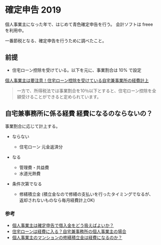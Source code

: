 # 確定申告 2019

個人事業主になった年で、はじめて青色確定申告を行う。
会計ソフトは freee を利用中。

一番節税となる、確定申告を行うために調べたこと。

## 前提

- 住宅ローン控除を受けている。以下を元に、事業割合は 10% で設定

[個人事業主は要注意！住宅ローン控除を受けている自宅兼事業所の経費計上](https://www.marunage.co.jp/media/book/2016/12/1956/)
>一方で、所得税法では事業割合を10％以下とすると、住宅ローン控除を全額受けることができると定められています。

## 自宅兼事務所に係る経費 経費になるのならないの？

事業割合に応じて計上する。

- ならない
  - 住宅ローン 元金返済分
  
- なる
  - 管理費・共益費
  - 水道光熱費 

- 条件次第でなる
  - 修繕積立金 (積立金なので修繕の支払いを行ったタイミングでなるが、返却されないものなら毎月経費計上OK)

### 参考

- [個人事業主は確定申告で借入金をどう扱えばよいか？ ](https://www.eloan.co.jp/fp/topic.php?num=662)
- [住宅ローンは経費に入る？自宅兼事務所の個人事業主の場合](http://www.efbf.org/jobs/Insurance/Find-job-CLAIM-REPRESENTATIVE-TRAINEE-361264.htm)
- [個人事業主のマンションの修繕積立金は経費になるのか？](https://cashqa.com/taxao-22/)
